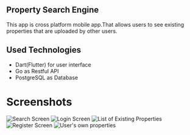 ## Property Search Engine 
This app is cross platform mobile app.That allows users to see existing properties that are uploaded by other users.

## Used Technologies
- Dart(Flutter) for user interface
- Go as Restful API
- PostgreSQL as Database

# Screenshots
![Search Screen](https://github.com/MehmetMuratKafadaroglu/PropertySearchEngine/blob/master/assets/ss1.png)
![Login Screen](https://github.com/MehmetMuratKafadaroglu/PropertySearchEngine/blob/master/assets/ss4.png)
![List of Existing Properties](https://github.com/MehmetMuratKafadaroglu/PropertySearchEngine/blob/master/assets/ss2.png)
![Register Screen](https://github.com/MehmetMuratKafadaroglu/PropertySearchEngine/blob/master/assets/ss5.png)
![User's own properties](https://github.com/MehmetMuratKafadaroglu/PropertySearchEngine/blob/master/assets/ss3.png)
